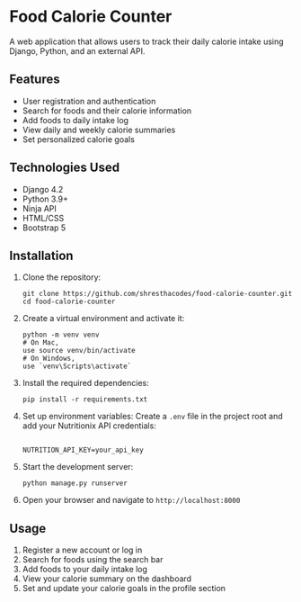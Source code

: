 # Food Calorie Counter

A web application that allows users to track their daily calorie intake using Django, Python, and an external API.

## Features

- User registration and authentication
- Search for foods and their calorie information
- Add foods to daily intake log
- View daily and weekly calorie summaries
- Set personalized calorie goals

## Technologies Used

- Django 4.2
- Python 3.9+
- Ninja API
- HTML/CSS
- Bootstrap 5

## Installation

1. Clone the repository:
   ```
   git clone https://github.com/shresthacodes/food-calorie-counter.git
   cd food-calorie-counter
   ```

2. Create a virtual environment and activate it:
   ```
   python -m venv venv
   # On Mac,
   use source venv/bin/activate
   # On Windows,
   use `venv\Scripts\activate`
   ```

3. Install the required dependencies:
   ```
   pip install -r requirements.txt
   ```

4. Set up environment variables:
   Create a `.env` file in the project root and add your Nutritionix API credentials:
   ```
   
   NUTRITION_API_KEY=your_api_key
   ```


5. Start the development server:
   ```
   python manage.py runserver
   ```

6. Open your browser and navigate to `http://localhost:8000`

## Usage

1. Register a new account or log in
2. Search for foods using the search bar
3. Add foods to your daily intake log
4. View your calorie summary on the dashboard
5. Set and update your calorie goals in the profile section


